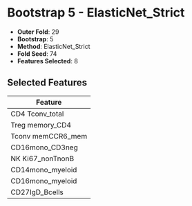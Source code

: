 # Bootstrap 5 - ElasticNet_Strict

- **Outer Fold**: 29
- **Bootstrap**: 5
- **Method**: ElasticNet_Strict
- **Fold Seed**: 74
- **Features Selected**: 8

## Selected Features

| Feature |
|---------|
| CD4 Tconv_total |
| Treg memory_CD4 |
| Tconv memCCR6_mem |
| CD16mono_CD3neg |
| NK Ki67_nonTnonB |
| CD14mono_myeloid |
| CD16mono_myeloid |
| CD27IgD_Bcells |
